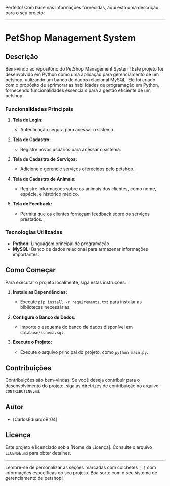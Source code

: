 Perfeito! Com base nas informações fornecidas, aqui está uma descrição para o seu projeto:

---

# PetShop Management System

## Descrição

Bem-vindo ao repositório do PetShop Management System! Este projeto foi desenvolvido em Python como uma aplicação para gerenciamento de um petshop, utilizando um banco de dados relacional MySQL. Ele foi criado com o propósito de aprimorar as habilidades de programação em Python, fornecendo funcionalidades essenciais para a gestão eficiente de um petshop.

### Funcionalidades Principais

1. **Tela de Login:**
   - Autenticação segura para acessar o sistema.

2. **Tela de Cadastro:**
   - Registre novos usuários para acessar o sistema.

3. **Tela de Cadastro de Serviços:**
   - Adicione e gerencie serviços oferecidos pelo petshop.

4. **Tela de Cadastro de Animais:**
   - Registre informações sobre os animais dos clientes, como nome, espécie, e histórico médico.

5. **Tela de Feedback:**
   - Permita que os clientes forneçam feedback sobre os serviços prestados.

### Tecnologias Utilizadas

- **Python:** Linguagem principal de programação.
- **MySQL:** Banco de dados relacional para armazenar informações importantes.

## Como Começar

Para executar o projeto localmente, siga estas instruções:

1. **Instale as Dependências:**
   - Execute `pip install -r requirements.txt` para instalar as bibliotecas necessárias.

2. **Configure o Banco de Dados:**
   - Importe o esquema do banco de dados disponível em `database/schema.sql`.

3. **Execute o Projeto:**
   - Execute o arquivo principal do projeto, como `python main.py`.

## Contribuições

Contribuições são bem-vindas! Se você deseja contribuir para o desenvolvimento do projeto, siga as diretrizes de contribuição no arquivo `CONTRIBUTING.md`.

## Autor

- [CarlosEduardoBr04]

## Licença

Este projeto é licenciado sob a [Nome da Licença]. Consulte o arquivo `LICENSE.md` para obter detalhes.

---

Lembre-se de personalizar as seções marcadas com colchetes `[ ]` com informações específicas do seu projeto. Boa sorte com o seu sistema de gerenciamento de petshop!
